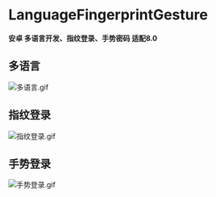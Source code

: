 # LanguageFingerprintGesture
**安卓 多语言开发、指纹登录、手势密码 适配8.0**

## 多语言    

![多语言.gif](https://upload-images.jianshu.io/upload_images/3735156-5bc16244ea5030e2.gif?imageMogr2/auto-orient/strip%7CimageView2/2/w/340)

## 指纹登录    

![指纹登录.gif](https://upload-images.jianshu.io/upload_images/3735156-a04fdc5a0aac5f69.gif?imageMogr2/auto-orient/strip%7CimageView2/2/w/340)

## 手势登录    

![手势登录.gif](https://upload-images.jianshu.io/upload_images/3735156-c0f22190e92b8a0b.gif?imageMogr2/auto-orient/strip%7CimageView2/2/w/340)
